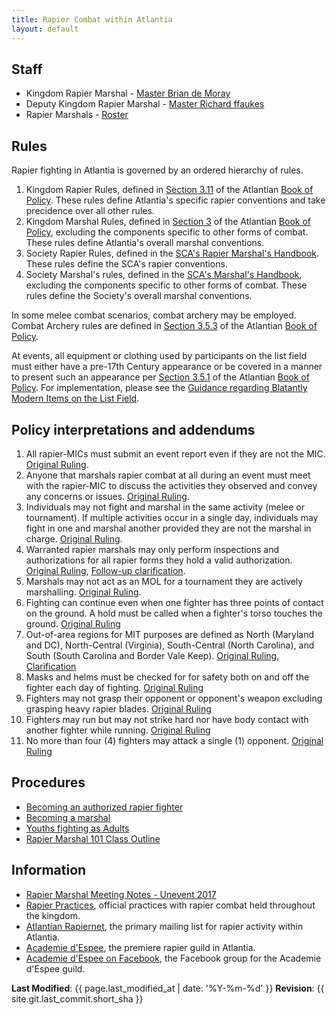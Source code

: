 ```yaml
---
title: Rapier Combat within Atlantia
layout: default
---
```


## Staff

* Kingdom Rapier Marshal - [Master Brian de Moray](https://warrant.atlantia.sca.org/user/1)
* Deputy Kingdom Rapier Marshal - [Master Richard ffaukes](https://warrant.atlantia.sca.org/user/141)
* Rapier Marshals - [Roster](https://warrant.atlantia.sca.org/warrants/type/14)

## Rules

Rapier fighting in Atlantia is governed by an ordered hierarchy of rules.

1. Kingdom Rapier Rules, defined in [Section 3.11](https://atlantia.sca.org/134-offices/seneschal/policies-and-laws/atlantian-book-of-policy/marshal-pages/116-3-11-section-xi-rapier-combat) of the Atlantian [Book of Policy](https://atlantia.sca.org/offices/seneschal/clerk-of-law/policy/seneschal).  These rules define Atlantia's specific rapier conventions and take precidence over all other rules.
2. Kingdom Marshal Rules, defined in [Section 3](https://atlantia.sca.org/offices/seneschal/clerk-of-law/policy/marshal) of the Atlantian [Book of Policy](https://atlantia.sca.org/offices/seneschal/clerk-of-law/policy/seneschal), excluding the components specific to other forms of combat.  These rules define Atlantia's overall marshal conventions.
3. Society Rapier Rules, defined in the [SCA's Rapier Marshal's Handbook](http://www.sca.org/officers/marshal/docs/rapier/rapier_handbook.pdf).  These rules define the SCA's rapier conventions.
4. Society Marshal's rules, defined in the [SCA's Marshal's Handbook](http://www.sca.org/officers/marshal/docs/marshal_handbook.pdf), excluding the components specific to other forms of combat.  These rules define the Society's overall marshal conventions.

In some melee combat scenarios, combat archery may be employed.  Combat Archery rules are defined in [Section 3.5.3](https://atlantia.sca.org/offices/seneschal/clerk-of-law/policy/marshal?faqitem=KingdomMarshal4) of the Atlantian [Book of Policy](https://atlantia.sca.org/offices/seneschal/clerk-of-law/policy/seneschal).

At events, all equipment or clothing used by participants on the list field must either have a pre-17th Century appearance or be covered in a manner to present such an appearance per [Section 3.5.1](/documents/Earl-Marshal-policy-changes-2017-06-02.pdf) of the Atlantian [Book of Policy](https://atlantia.sca.org/offices/seneschal/clerk-of-law/policy/marshal?faqitem=KingdomMarshal4).  For implementation, please see the [Guidance regarding Blatantly Modern Items on the List Field](/procedures/modern/).

## Policy interpretations and addendums
1. All rapier-MICs must submit an event report even if they are not the MIC. [Original Ruling](http://seahorse.atlantia.sca.org/private.cgi/marshalls-atlantia.sca.org/2016-October/022561.html).
2. Anyone that marshals rapier combat at all during an event must meet with the rapier-MIC to discuss the activities they observed and convey any concerns or issues. [Original Ruling](http://seahorse.atlantia.sca.org/private.cgi/marshalls-atlantia.sca.org/2016-October/022561.html).
3. Individuals may not fight and marshal in the same activity (melee or tournament).  If multiple activities occur in a single day, individuals may fight in one and marshal another provided they are not the marshal in charge.  [Original Ruling](http://seahorse.atlantia.sca.org/private.cgi/marshalls-atlantia.sca.org/2016-October/022561.html).
4. Warranted rapier marshals may only perform inspections and authorizations for all rapier forms they hold a valid authorization. [Original Ruling](http://seahorse.atlantia.sca.org/private.cgi/marshalls-atlantia.sca.org/2016-April/022472.html), [Follow-up clarification](http://seahorse.atlantia.sca.org/private.cgi/marshalls-atlantia.sca.org/2017-February/022640.html).
5. Marshals may not act as an MOL for a tournament they are actively marshalling. [Original Ruling](http://seahorse.atlantia.sca.org/private.cgi/marshalls-atlantia.sca.org/2016-March/022439.html).
6. Fighting can continue even when one fighter has three points of contact on the ground.  A hold must be called when a fighter's torso touches the ground.  [Original Ruling](http://seahorse.atlantia.sca.org/private.cgi/marshalls-atlantia.sca.org/2012-July/014154.html)
7. Out-of-area regions for MIT purposes are defined as North (Maryland and DC), North-Central (Virginia), South-Central (North Carolina), and South (South Carolina and Border Vale Keep). [Original Ruling](http://seahorse.atlantia.sca.org/private.cgi/marshalls-atlantia.sca.org/2015-January/022315.html), [Clarification](http://seahorse.atlantia.sca.org/private.cgi/marshalls-atlantia.sca.org/2015-January/022317.html)
8. Masks and helms must be checked for for safety both on and off the fighter each day of fighting. [Original Ruling](http://seahorse.atlantia.sca.org/private.cgi/marshalls-atlantia.sca.org/2017-February/022641.html)
9. Fighters may not grasp their opponent or opponent's weapon excluding grasping heavy rapier blades.  [Original Ruling](http://seahorse.atlantia.sca.org/private.cgi/marshalls-atlantia.sca.org/2007-February/011196.html)
10. Fighters may run but may not strike hard nor have body contact with another fighter while running.  [Original Ruling](http://seahorse.atlantia.sca.org/private.cgi/marshalls-atlantia.sca.org/2007-July/011667.html)
11. No more than four (4) fighters may attack a single (1) opponent.  [Original Ruling](http://seahorse.atlantia.sca.org/private.cgi/marshalls-atlantia.sca.org/2017-July/022710.html)

## Procedures

* [Becoming an authorized rapier fighter](/procedures/rapier-authorization/)
* [Becoming a marshal](/procedures/mit/)
* [Youths fighting as Adults](/procedures/youth-as-adult-rapier/)
* [Rapier Marshal 101 Class Outline](/training/rapier-marshal/)

## Information
* [Rapier Marshal Meeting Notes - Unevent 2017](/rapier/unevent-2017/)
* [Rapier Practices](/practices/rapier/), official practices with rapier combat held throughout the kingdom.
* [Atlantian Rapiernet](https://groups.yahoo.com/neo/groups/atlantianrapiernet/info), the primary mailing list for rapier activity within Atlantia.
* [Academie d'Espee](http://www.academiedespee.com/), the premiere rapier guild in Atlantia.
* [Academie d'Espee on Facebook](https://www.facebook.com/groups/608693275816448/), the Facebook group for the Academie d'Espee guild.

**Last Modified**: {{ page.last_modified_at | date: '%Y-%m-%d' }}
**Revision**: {{ site.git.last_commit.short_sha }}
